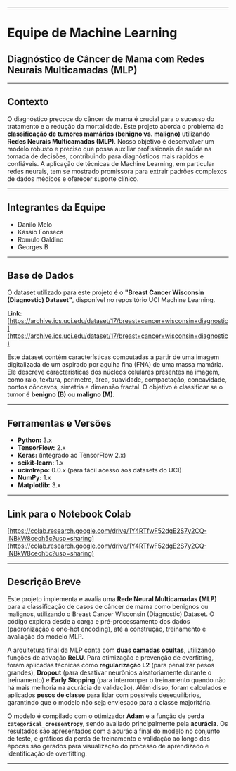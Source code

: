 
---

# Equipe de Machine Learning

## Diagnóstico de Câncer de Mama com Redes Neurais Multicamadas (MLP)

---

## Contexto

O diagnóstico precoce do câncer de mama é crucial para o sucesso do tratamento e a redução da mortalidade. Este projeto aborda o problema da **classificação de tumores mamários (benigno vs. maligno)** utilizando **Redes Neurais Multicamadas (MLP)**. Nosso objetivo é desenvolver um modelo robusto e preciso que possa auxiliar profissionais de saúde na tomada de decisões, contribuindo para diagnósticos mais rápidos e confiáveis. A aplicação de técnicas de Machine Learning, em particular redes neurais, tem se mostrado promissora para extrair padrões complexos de dados médicos e oferecer suporte clínico.

---

## Integrantes da Equipe

- Danilo Melo
- Kássio Fonseca
- Romulo Galdino
- Georges B
---

## Base de Dados

O dataset utilizado para este projeto é o **"Breast Cancer Wisconsin (Diagnostic) Dataset"**, disponível no repositório UCI Machine Learning.

**Link:** [https://archive.ics.uci.edu/dataset/17/breast+cancer+wisconsin+diagnostic](https://archive.ics.uci.edu/dataset/17/breast+cancer+wisconsin+diagnostic)

Este dataset contém características computadas a partir de uma imagem digitalizada de um aspirado por agulha fina (FNA) de uma massa mamária. Ele descreve características dos núcleos celulares presentes na imagem, como raio, textura, perímetro, área, suavidade, compactação, concavidade, pontos côncavos, simetria e dimensão fractal. O objetivo é classificar se o tumor é **benigno (B)** ou **maligno (M)**.

---

## Ferramentas e Versões

- **Python:** 3.x
- **TensorFlow:** 2.x
- **Keras:** (integrado ao TensorFlow 2.x)
- **scikit-learn:** 1.x
- **ucimlrepo:** 0.0.x (para fácil acesso aos datasets do UCI)
- **NumPy:** 1.x
- **Matplotlib:** 3.x

---

## Link para o Notebook Colab

[https://colab.research.google.com/drive/1Y4RTfwF52dgE2S7y2CQ-lNBkW8ceoh5c?usp=sharing](https://colab.research.google.com/drive/1Y4RTfwF52dgE2S7y2CQ-lNBkW8ceoh5c?usp=sharing)

---

## Descrição Breve

Este projeto implementa e avalia uma **Rede Neural Multicamadas (MLP)** para a classificação de casos de câncer de mama como benignos ou malignos, utilizando o Breast Cancer Wisconsin (Diagnostic) Dataset. O código explora desde a carga e pré-processamento dos dados (padronização e one-hot encoding), até a construção, treinamento e avaliação do modelo MLP.

A arquitetura final da MLP conta com **duas camadas ocultas**, utilizando funções de ativação **ReLU**. Para otimização e prevenção de overfitting, foram aplicadas técnicas como **regularização L2** (para penalizar pesos grandes), **Dropout** (para desativar neurônios aleatoriamente durante o treinamento) e **Early Stopping** (para interromper o treinamento quando não há mais melhoria na acurácia de validação). Além disso, foram calculados e aplicados **pesos de classe** para lidar com possíveis desequilíbrios, garantindo que o modelo não seja enviesado para a classe majoritária.

O modelo é compilado com o otimizador **Adam** e a função de perda **`categorical_crossentropy`**, sendo avaliado principalmente pela **acurácia**. Os resultados são apresentados com a acurácia final do modelo no conjunto de teste, e gráficos da perda de treinamento e validação ao longo das épocas são gerados para visualização do processo de aprendizado e identificação de overfitting.

---

